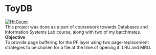 # ToyDB
[![HitCount](http://hits.dwyl.com/ksanu1998/https://githubcom/ksanu1998/Performance_of_two_different_buffering_strategies_for_ToyDB.svg)](http://hits.dwyl.com/ksanu1998/https://githubcom/ksanu1998/Performance_of_two_different_buffering_strategies_for_ToyDB)<br>
This project was done as a part of coursework towards Databases and Information Systems Lab course, along with two of my batchmates. 
<br>
<b> Objective </b> <br>
To provide page buffering for the PF layer using two page-replacement strategies to be chosen for a file at the time of opening it: LRU and MRU.
